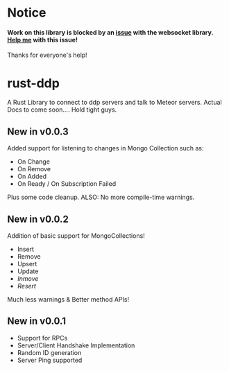# Notice
#### Work on this library is blocked by an [issue](https://github.com/cyderize/rust-websocket/issues/49) with the websocket library. [Help me](https://github.com/illegalprime/rust-websocket) with this issue!

Thanks for everyone's help!

# rust-ddp
A Rust Library to connect to ddp servers and talk to Meteor servers.
Actual Docs to come soon.... Hold tight guys.

## New in v0.0.3

Added support for listening to changes in Mongo Collection such as:
 - On Change
 - On Remove
 - On Added
 - On Ready / On Subscription Failed

Plus some code cleanup. ALSO: No more compile-time warnings.

## New in v0.0.2

Addition of basic support for MongoCollections!

 - Insert
 - Remove
 - Upsert
 - Update
 - *Inmove*
 - *Resert*

Much less warnings & Better method APIs!

## New in v0.0.1

 - Support for RPCs
 - Server/Client Handshake Implementation
 - Random ID generation
 - Server Ping supported

